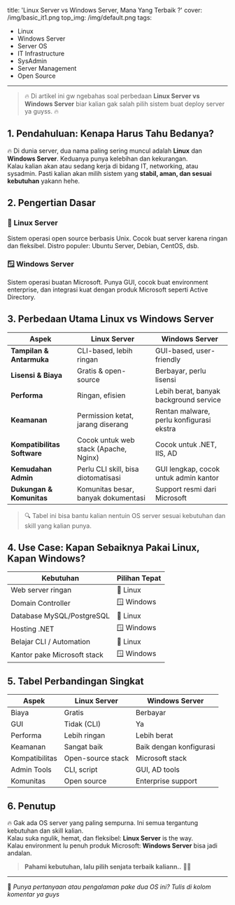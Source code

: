title: 'Linux Server vs Windows Server, Mana Yang Terbaik ?'
cover: /img/basic_it1.png
top_img: /img/default.png
tags:
  - Linux
  - Windows Server
  - Server OS
  - IT Infrastructure
  - SysAdmin
  - Server Management
  - Open Source
---
> 🔥 Di artikel ini gw ngebahas soal perbedaan **Linux Server vs Windows Server** biar kalian gak salah pilih sistem buat deploy server ya guyss. 🔥

## 1. Pendahuluan: Kenapa Harus Tahu Bedanya?

🔥 Di dunia server, dua nama paling sering muncul adalah **Linux** dan **Windows Server**. Keduanya punya kelebihan dan kekurangan.  
Kalau kalian akan atau sedang kerja di bidang IT, networking, atau sysadmin. Pasti kalian akan milih sistem yang **stabil, aman, dan sesuai kebutuhan** yakann hehe.

## 2. Pengertian Dasar

### 🐧 Linux Server  
Sistem operasi open source berbasis Unix. Cocok buat server karena ringan dan fleksibel. Distro populer: Ubuntu Server, Debian, CentOS, dsb.

### 🪟 Windows Server  
Sistem operasi buatan Microsoft. Punya GUI, cocok buat environment enterprise, dan integrasi kuat dengan produk Microsoft seperti Active Directory.

## 3. Perbedaan Utama Linux vs Windows Server

| Aspek | Linux Server | Windows Server |
|------|--------------|----------------|
| **Tampilan & Antarmuka** | CLI-based, lebih ringan | GUI-based, user-friendly |
| **Lisensi & Biaya** | Gratis & open-source | Berbayar, perlu lisensi |
| **Performa** | Ringan, efisien | Lebih berat, banyak background service |
| **Keamanan** | Permission ketat, jarang diserang | Rentan malware, perlu konfigurasi ekstra |
| **Kompatibilitas Software** | Cocok untuk web stack (Apache, Nginx) | Cocok untuk .NET, IIS, AD |
| **Kemudahan Admin** | Perlu CLI skill, bisa diotomatisasi | GUI lengkap, cocok untuk admin kantor |
| **Dukungan & Komunitas** | Komunitas besar, banyak dokumentasi | Support resmi dari Microsoft |

> 🔍 Tabel ini bisa bantu kalian nentuin OS server sesuai kebutuhan dan skill yang kalian punya.


## 4. Use Case: Kapan Sebaiknya Pakai Linux, Kapan Windows?

| Kebutuhan | Pilihan Tepat |
|----------|---------------|
| Web server ringan | 🐧 Linux |
| Domain Controller | 🪟 Windows |
| Database MySQL/PostgreSQL | 🐧 Linux |
| Hosting .NET | 🪟 Windows |
| Belajar CLI / Automation | 🐧 Linux |
| Kantor pake Microsoft stack | 🪟 Windows |

## 5. Tabel Perbandingan Singkat

| Aspek | Linux Server | Windows Server |
|------|--------------|----------------|
| Biaya | Gratis | Berbayar |
| GUI | Tidak (CLI) | Ya |
| Performa | Lebih ringan | Lebih berat |
| Keamanan | Sangat baik | Baik dengan konfigurasi |
| Kompatibilitas | Open-source stack | Microsoft stack |
| Admin Tools | CLI, script | GUI, AD tools |
| Komunitas | Open source | Enterprise support |

## 6. Penutup

🔥 Gak ada OS server yang paling sempurna. Ini semua tergantung kebutuhan dan skill kalian.  
Kalau suka ngulik, hemat, dan fleksibel: **Linux Server** is the way.  
Kalau environment lu penuh produk Microsoft: **Windows Server** bisa jadi andalan.

> **Pahami kebutuhan, lalu pilih senjata terbaik kaliann..** 💪🔥

---

📝 *Punya pertanyaan atau pengalaman pake dua OS ini? Tulis di kolom komentar ya guys*  
